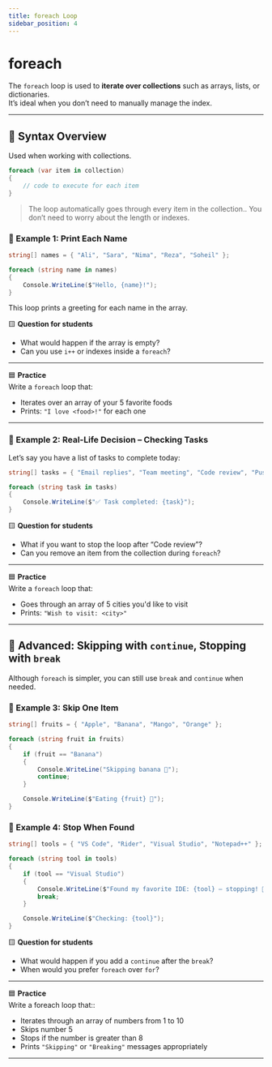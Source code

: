 ```yaml
---
title: foreach Loop
sidebar_position: 4
---
```


# foreach

The `foreach` loop is used to **iterate over collections** such as arrays, lists, or dictionaries.  
It’s ideal when you don’t need to manually manage the index.

---

## 🔧 Syntax Overview

Used when working with collections.

```csharp
foreach (var item in collection)
{
    // code to execute for each item
}

```

> The loop automatically goes through every item in the collection..
> You don’t need to worry about the length or indexes.

### 📘 Example 1: Print Each Name

```csharp
string[] names = { "Ali", "Sara", "Nima", "Reza", "Soheil" };

foreach (string name in names)
{
    Console.WriteLine($"Hello, {name}!");
}
```

This loop prints a greeting for each name in the array.

🟨 **Question for students**

- What would happen if the array is empty?
- Can you use `i++` or indexes inside a `foreach`?

---

🟦 **Practice**  
Write a `foreach` loop that:

- Iterates over an array of your 5 favorite foods
- Prints: `"I love <food>!"` for each one

---

### 📗 Example 2: Real-Life Decision – Checking Tasks

Let’s say you have a list of tasks to complete today:

```csharp
string[] tasks = { "Email replies", "Team meeting", "Code review", "Push updates" };

foreach (string task in tasks)
{
    Console.WriteLine($"✅ Task completed: {task}");
}
```

🟨 **Question for students**

- What if you want to stop the loop after “Code review”?
- Can you remove an item from the collection during `foreach`?

---

🟦 **Practice**  
Write a `foreach` loop that:

- Goes through an array of 5 cities you'd like to visit
- Prints: `"Wish to visit: <city>"`

---

## 🧠 Advanced: Skipping with `continue`, Stopping with `break`

Although `foreach` is simpler, you can still use `break` and `continue` when needed.

### 📗 Example 3: Skip One Item

```csharp
string[] fruits = { "Apple", "Banana", "Mango", "Orange" };

foreach (string fruit in fruits)
{
    if (fruit == "Banana")
    {
        Console.WriteLine("Skipping banana 🍌");
        continue;
    }

    Console.WriteLine($"Eating {fruit} 🍎");
}
```

### 📗 Example 4: Stop When Found

```csharp
string[] tools = { "VS Code", "Rider", "Visual Studio", "Notepad++" };

foreach (string tool in tools)
{
    if (tool == "Visual Studio")
    {
        Console.WriteLine($"Found my favorite IDE: {tool} — stopping! 🛑");
        break;
    }

    Console.WriteLine($"Checking: {tool}");
}
```

🟨 **Question for students**

- What would happen if you add a `continue` after the `break`?
- When would you prefer `foreach` over `for`?

---

🟦 **Practice**  
Write a foreach loop that::

- Iterates through an array of numbers from 1 to 10
- Skips number 5
- Stops if the number is greater than 8
- Prints `"Skipping"` or `"Breaking"` messages appropriately

---
